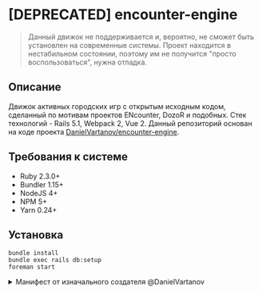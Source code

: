 # [DEPRECATED] encounter-engine

> Данный движок не поддерживается и, вероятно, не сможет быть установлен на современные системы. Проект находится в нестабильном состоянии, поэтому им не получится "просто воспользоваться", нужна отладка.

## Описание

Движок активных городских игр с открытым исходным кодом, сделанный по мотивам проектов ENcounter, DozoR и подобных. Стек технологий - Rails 5.1, Webpack 2, Vue 2. Данный репозиторий основан на коде проекта [DanielVartanov/encounter-engine](https://github.com/DanielVartanov/encounter-engine).

## Требования к системе

- Ruby 2.3.0+
- Bundler 1.15+
- NodeJS 4+
- NPM 5+
- Yarn 0.24+

## Установка

```
bundle install
bundle exec rails db:setup
foreman start
```

<details>
  <summary>Манифест от изначального создателя @DanielVartanov</summary>
  
  ### Чем является encounter-engine
  
  encounter-engine — это бесплатный софт с открытым кодом (open source) для проведения активных городских игр.
  
  encounter-engine может быть свободно установлен любым человеком на любом сервере с любым доменным именем.
  
  encounter-engine может быть свободно использоваться в любых целях, в том числе коммерческих.
  
  ### Чем НЕ является encounter-engine
  
  encounter-engine — это НЕ организация, проводящая активные городские игры.
  
  encounter-engine — это НЕ конкретный сайт.
  
  encounter-engine — это НЕ то, что установлено на en.cx и dzzzr.ru
  
  ### Зачем был создан encounter-engine
  
  Цель: получить "движок" с открытым кодом для сайтов активных городских игр, сходный с en.cx, с помощью которого любой человек может **бесплатно** создать подобный проект на собственном домене и со своими правилами.
  
  ### Важно
  
  Все, кто прямо или косвенно участвует в разработке, делают это на добровольных началах и ни сейчас, ни в будущем не требуют никакой оплаты за проделанную работу. Вместе с тем, никто не берёт на себя обязательств пожизненно продолжать разработку и поддержку. Только достаточно большое количество людей в сообществе могут быть гарантией продолжения нашего общего дела.
</details>
